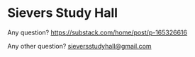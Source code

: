 # Sievers Study Hall

Any question? https://substack.com/home/post/p-165326616

Any other question? sieversstudyhall@gmail.com